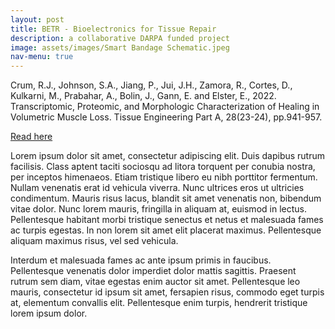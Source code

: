 ```yaml
---
layout: post
title: BETR - Bioelectronics for Tissue Repair
description: a collaborative DARPA funded project
image: assets/images/Smart Bandage Schematic.jpeg
nav-menu: true
---
```


Crum, R.J., Johnson, S.A., Jiang, P., Jui, J.H., Zamora, R., Cortes, D., Kulkarni, M., Prabahar, A., 
Bolin, J., Gann, E. and Elster, E., 2022. Transcriptomic, Proteomic, and Morphologic 
Characterization of Healing in Volumetric Muscle Loss. Tissue Engineering Part A, 28(23-24), 
pp.941-957.

<a href="https://pubmed.ncbi.nlm.nih.gov/36039923/">Read here</a>


Lorem ipsum dolor sit amet, consectetur adipiscing elit. Duis dapibus rutrum facilisis. Class aptent taciti sociosqu ad litora torquent per conubia nostra, per inceptos himenaeos. Etiam tristique libero eu nibh porttitor fermentum. Nullam venenatis erat id vehicula viverra. Nunc ultrices eros ut ultricies condimentum. Mauris risus lacus, blandit sit amet venenatis non, bibendum vitae dolor. Nunc lorem mauris, fringilla in aliquam at, euismod in lectus. Pellentesque habitant morbi tristique senectus et netus et malesuada fames ac turpis egestas. In non lorem sit amet elit placerat maximus. Pellentesque aliquam maximus risus, vel sed vehicula.

Interdum et malesuada fames ac ante ipsum primis in faucibus. Pellentesque venenatis dolor imperdiet dolor mattis sagittis. Praesent rutrum sem diam, vitae egestas enim auctor sit amet. Pellentesque leo mauris, consectetur id ipsum sit amet, fersapien risus, commodo eget turpis at, elementum convallis elit. Pellentesque enim turpis, hendrerit tristique lorem ipsum dolor.
